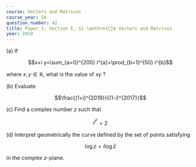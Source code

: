 ```yaml
---
course: Vectors and Matrices
course_year: IA
question_number: 42
title: Paper 1, Section I, $1 \mathrm{C}$ Vectors and Matrices
year: 2019
---
```




(a) If

$$x+i y=\sum_{a=0}^{200} i^{a}+\prod_{b=1}^{50} i^{b}$$

where $x, y \in \mathbb{R}$, what is the value of $x y$ ?

(b) Evaluate

$$\frac{(1+i)^{2019}}{(1-i)^{2017}}$$

(c) Find a complex number $z$ such that

$$i^{i^{z}}=2$$

(d) Interpret geometrically the curve defined by the set of points satisfying

$$\log z=i \log \bar{z}$$

in the complex $z$-plane.